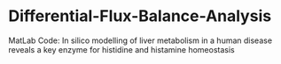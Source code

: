 # Differential-Flux-Balance-Analysis
MatLab Code: In silico modelling of liver metabolism in a human disease reveals a key enzyme for histidine and histamine homeostasis
